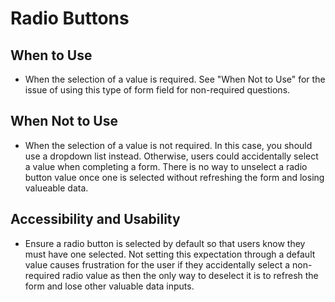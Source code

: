 # Radio Buttons

## When to Use
- When the selection of a value is required. See "When Not to Use" for the issue of using this type of form field for non-required questions.

## When Not to Use
- When the selection of a value is not required. In this case, you should use a dropdown list instead. Otherwise, users could accidentally select a value when completing a form. There is no way to unselect a radio button value once one is selected without refreshing the form and losing valueable data.

## Accessibility and Usability
- Ensure a radio button is selected by default so that users know they must have one selected. Not setting this expectation through a default value causes frustration for the user if they accidentally select a non-required radio value as then the only way to deselect it is to refresh the form and lose other valuable data inputs.
